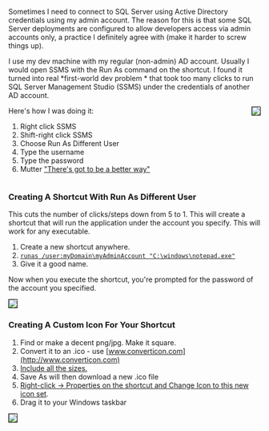 <!--{PublishedOn:"25 Aug 2014",Title:"Create A Windows Shortcut To Run As a Different Domain User",Intro:"I frequently need to run SSMS as a different domain user. Here's how to create a shortcut to run an application under different Active Directory credentials."}-->

<style>img{border:solid 1px black;}</style>

Sometimes I need to connect to SQL Server using Active Directory credentials using my admin account. The reason for this is that some SQL Server deployments are configured to allow developers access via admin accounts only, a practice I definitely agree with (make it harder to screw things up).

I use my dev machine with my regular (non-admin) AD account. Usually I would open SSMS with the Run As command on the shortcut. I found it turned into real *first-world dev problem * that took too many clicks to run SQL Server Management Studio (SSMS) under the credentials of another AD account.  

<img src="http://i.imgur.com/YQcjMmn.png" style="float:right" />
Here's how I was doing it:
 
1. Right click SSMS
1. Shift-right click SSMS
1. Choose Run As Different User
1. Type the username
1. Type the password
1. Mutter <a href="http://i.giflike.com/TqPgN2U.gif">"There's got to be a better way"</a>

<div style="clear:both;"></div>

### Creating A Shortcut With Run As Different User

This cuts the number of clicks/steps down from 5 to 1. This will create a shortcut that will run the application under the account you specify. This will work for any executable. 

1. Create a new shortcut anywhere.
2. [`runas /user:myDomain\myAdminAccount "C:\windows\notepad.exe"`](http://i.imgur.com/YqYZoyn.png)
3. Give it a good name.

Now when you execute the shortcut, you're prompted for the password of the account you specified.

![](http://i.imgur.com/eakeicq.png)

### Creating A Custom Icon For Your Shortcut

1. Find or make a decent png/jpg. Make it square. 
2. Convert it to an .ico - use [www.converticon.com](http://www.converticon.com)
3. [Include all the sizes.](http://i.imgur.com/3MAxw58.png)
4. Save As will then download a new .ico file
5. [Right-click -> Properties on the shortcut and Change Icon to this new icon set](http://i.imgur.com/mxdTuMZ.png).
6. Drag it to your Windows taskbar

![](http://i.imgur.com/SVsimnO.png)